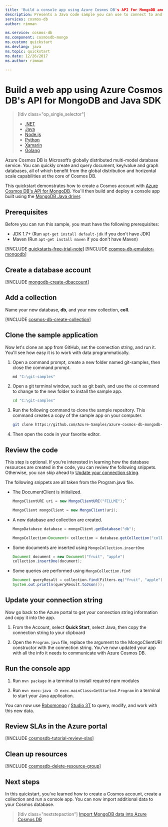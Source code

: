 ```yaml
---
title: 'Build a console app using Azure Cosmos DB's API for MongoDB and Java SDK'
description: Presents a Java code sample you can use to connect to and query using Azure Cosmos DB's API for MongoDB.
services: cosmos-db
author: rimman

ms.service: cosmos-db
ms.component: cosmosdb-mongo
ms.custom: quickstart
ms.devlang: java
ms.topic: quickstart
ms.date: 12/26/2017
ms.author: rimman

---
```

# Build a web app using Azure Cosmos DB's API for MongoDB and Java SDK

> [!div class="op_single_selector"]
> * [.NET](create-mongodb-dotnet.md)
> * [Java](create-mongodb-java.md)
> * [Node.js](create-mongodb-nodejs.md)
> * [Python](create-mongodb-flask.md)
> * [Xamarin](create-mongodb-xamarin.md)
> * [Golang](create-mongodb-golang.md)
>  

Azure Cosmos DB is Microsoft’s globally distributed multi-model database service. You can quickly create and query document, key/value and graph databases, all of which benefit from the global distribution and horizontal scale capabilities at the core of Cosmos DB. 

This quickstart demonstrates how to create a Cosmos account with [Azure Cosmos DB's API for MongoDB](mongodb-introduction.md). You'll then build and deploy a console app built using the [MongoDB Java driver](https://docs.mongodb.com/ecosystem/drivers/java/). 

## Prerequisites

Before you can run this sample, you must have the following prerequisites:
* JDK 1.7+ (Run `apt-get install default-jdk` if you don't have JDK)
* Maven (Run `apt-get install maven` if you don't have Maven)

[!INCLUDE [quickstarts-free-trial-note](../../includes/quickstarts-free-trial-note.md)]
[!INCLUDE [cosmos-db-emulator-mongodb](../../includes/cosmos-db-emulator-mongodb.md)]

## Create a database account

[!INCLUDE [mongodb-create-dbaccount](../../includes/cosmos-db-create-dbaccount-mongodb.md)]

## Add a collection

Name your new database, **db**, and your new collection, **coll**.

[!INCLUDE [cosmos-db-create-collection](../../includes/cosmos-db-create-collection.md)] 

## Clone the sample application

Now let's clone an app from GitHub, set the connection string, and run it. You'll see how easy it is to work with data programmatically. 

1. Open a command prompt, create a new folder named git-samples, then close the command prompt.

    ```bash
    md "C:\git-samples"
    ```

2. Open a git terminal window, such as git bash, and use the `cd` command to change to the new folder to install the sample app.

    ```bash
    cd "C:\git-samples"
    ```

3. Run the following command to clone the sample repository. This command creates a copy of the sample app on your computer.

    ```bash
    git clone https://github.com/Azure-Samples/azure-cosmos-db-mongodb-java-getting-started.git
    ```

3. Then open the code in your favorite editor. 

## Review the code

This step is optional. If you're interested in learning how the database resources are created in the code, you can review the following snippets. Otherwise, you can skip ahead to [Update your connection string](#update-your-connection-string). 

The following snippets are all taken from the Program.java file.

* The DocumentClient is initialized.

    ```java
    MongoClientURI uri = new MongoClientURI("FILLME");`

    MongoClient mongoClient = new MongoClient(uri);            
    ```

* A new database and collection are created.

    ```java
    MongoDatabase database = mongoClient.getDatabase("db");

    MongoCollection<Document> collection = database.getCollection("coll");
    ```

* Some documents are inserted using `MongoCollection.insertOne`

    ```java
    Document document = new Document("fruit", "apple")
    collection.insertOne(document);
    ```

* Some queries are performed using `MongoCollection.find`

    ```java
    Document queryResult = collection.find(Filters.eq("fruit", "apple")).first();
    System.out.println(queryResult.toJson());    	
    ```

## Update your connection string

Now go back to the Azure portal to get your connection string information and copy it into the app.

1. From the Account, select **Quick Start**, select Java, then copy the connection string to your clipboard

2. Open the `Program.java` file, replace the argument to the MongoClientURI constructor with the connection string. You've now updated your app with all the info it needs to communicate with Azure Cosmos DB. 
    
## Run the console app

1. Run `mvn package` in a terminal to install required npm modules

2. Run `mvn exec:java -D exec.mainClass=GetStarted.Program` in a terminal to start your Java application.

You can now use [Robomongo](mongodb-robomongo.md) / [Studio 3T](mongodb-mongochef.md) to query, modify, and work with this new data.

## Review SLAs in the Azure portal

[!INCLUDE [cosmosdb-tutorial-review-slas](../../includes/cosmos-db-tutorial-review-slas.md)]

## Clean up resources

[!INCLUDE [cosmosdb-delete-resource-group](../../includes/cosmos-db-delete-resource-group.md)]

## Next steps

In this quickstart, you've learned how to create a Cosmos account, create a collection and run a console app. You can now import additional data to your Cosmos database.

> [!div class="nextstepaction"]
> [Import MongoDB data into Azure Cosmos DB](mongodb-migrate.md)